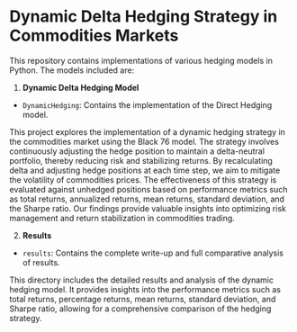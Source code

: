 # Dynamic Delta Hedging Strategy in Commodities Markets
This repository contains implementations of various hedging models in Python. The models included are:

1. **Dynamic Delta Hedging Model**

  - `DynamicHedging`: Contains the implementation of the Direct Hedging model.

This project explores the implementation of a dynamic hedging strategy in the commodities market using the Black 76 model. The strategy involves continuously adjusting the hedge position to maintain a delta-neutral portfolio, thereby reducing risk and stabilizing returns. By recalculating delta and adjusting hedge positions at each time step, we aim to mitigate the volatility of commodities prices. The effectiveness of this strategy is evaluated against unhedged positions based on performance metrics such as total returns, annualized returns, mean returns, standard deviation, and the Sharpe ratio. Our findings provide valuable insights into optimizing risk management and return stabilization in commodities trading.

2. **Results**

  - `results`: Contains the complete write-up and full comparative analysis of results.

This directory includes the detailed results and analysis of the dynamic hedging model. It provides insights into the performance metrics such as total returns, percentage returns, mean returns, standard deviation, and Sharpe ratio, allowing for a comprehensive comparison of the hedging strategy.
